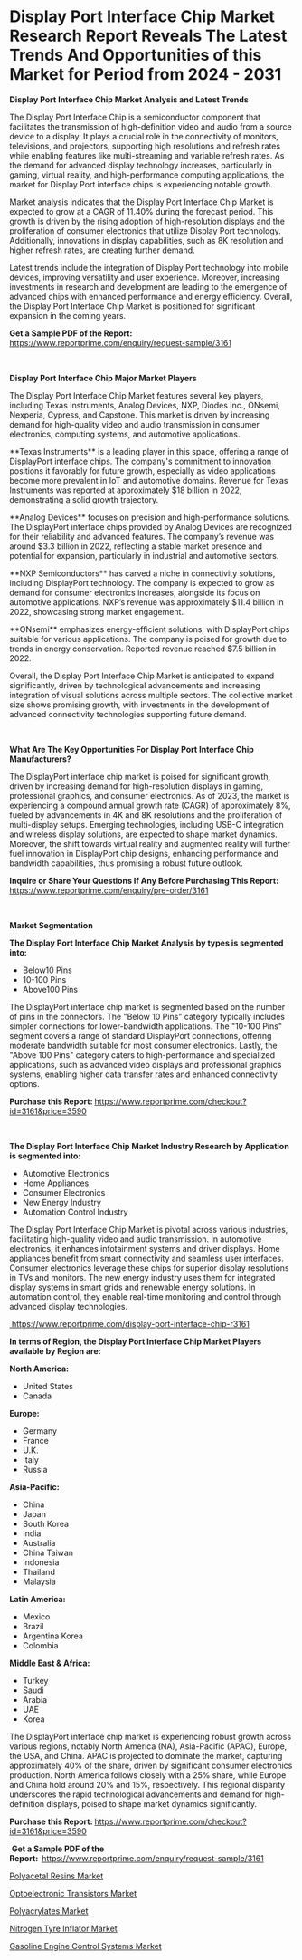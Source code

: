 <p><h1>Display Port Interface Chip Market Research Report Reveals The Latest Trends And Opportunities of this Market for Period from 2024 - 2031</h1></p><p><strong>Display Port Interface Chip Market Analysis and Latest Trends</strong></p>
<p><p>The Display Port Interface Chip is a semiconductor component that facilitates the transmission of high-definition video and audio from a source device to a display. It plays a crucial role in the connectivity of monitors, televisions, and projectors, supporting high resolutions and refresh rates while enabling features like multi-streaming and variable refresh rates. As the demand for advanced display technology increases, particularly in gaming, virtual reality, and high-performance computing applications, the market for Display Port interface chips is experiencing notable growth.</p><p>Market analysis indicates that the Display Port Interface Chip Market is expected to grow at a CAGR of 11.40% during the forecast period. This growth is driven by the rising adoption of high-resolution displays and the proliferation of consumer electronics that utilize Display Port technology. Additionally, innovations in display capabilities, such as 8K resolution and higher refresh rates, are creating further demand.</p><p>Latest trends include the integration of Display Port technology into mobile devices, improving versatility and user experience. Moreover, increasing investments in research and development are leading to the emergence of advanced chips with enhanced performance and energy efficiency. Overall, the Display Port Interface Chip Market is positioned for significant expansion in the coming years.</p></p>
<p><strong>Get a Sample PDF of the Report:&nbsp;</strong> <a href="https://www.reportprime.com/enquiry/request-sample/3161">https://www.reportprime.com/enquiry/request-sample/3161</a></p>
<p>&nbsp;</p>
<p><strong>Display Port Interface Chip Major Market Players</strong></p>
<p><p>The Display Port Interface Chip Market features several key players, including Texas Instruments, Analog Devices, NXP, Diodes Inc., ONsemi, Nexperia, Cypress, and Capstone. This market is driven by increasing demand for high-quality video and audio transmission in consumer electronics, computing systems, and automotive applications.</p><p>**Texas Instruments** is a leading player in this space, offering a range of DisplayPort interface chips. The company's commitment to innovation positions it favorably for future growth, especially as video applications become more prevalent in IoT and automotive domains. Revenue for Texas Instruments was reported at approximately $18 billion in 2022, demonstrating a solid growth trajectory.</p><p>**Analog Devices** focuses on precision and high-performance solutions. The DisplayPort interface chips provided by Analog Devices are recognized for their reliability and advanced features. The company’s revenue was around $3.3 billion in 2022, reflecting a stable market presence and potential for expansion, particularly in industrial and automotive sectors.</p><p>**NXP Semiconductors** has carved a niche in connectivity solutions, including DisplayPort technology. The company is expected to grow as demand for consumer electronics increases, alongside its focus on automotive applications. NXP’s revenue was approximately $11.4 billion in 2022, showcasing strong market engagement.</p><p>**ONsemi** emphasizes energy-efficient solutions, with DisplayPort chips suitable for various applications. The company is poised for growth due to trends in energy conservation. Reported revenue reached $7.5 billion in 2022.</p><p>Overall, the Display Port Interface Chip Market is anticipated to expand significantly, driven by technological advancements and increasing integration of visual solutions across multiple sectors. The collective market size shows promising growth, with investments in the development of advanced connectivity technologies supporting future demand.</p></p>
<p>&nbsp;</p>
<p><strong>What Are The Key Opportunities For Display Port Interface Chip Manufacturers?</strong></p>
<p><p>The DisplayPort interface chip market is poised for significant growth, driven by increasing demand for high-resolution displays in gaming, professional graphics, and consumer electronics. As of 2023, the market is experiencing a compound annual growth rate (CAGR) of approximately 8%, fueled by advancements in 4K and 8K resolutions and the proliferation of multi-display setups. Emerging technologies, including USB-C integration and wireless display solutions, are expected to shape market dynamics. Moreover, the shift towards virtual reality and augmented reality will further fuel innovation in DisplayPort chip designs, enhancing performance and bandwidth capabilities, thus promising a robust future outlook.</p></p>
<p><strong>Inquire or Share Your Questions If Any Before Purchasing This Report:</strong> <a href="https://www.reportprime.com/enquiry/pre-order/3161">https://www.reportprime.com/enquiry/pre-order/3161</a></p>
<p>&nbsp;</p>
<p><strong>Market Segmentation</strong></p>
<p><strong>The Display Port Interface Chip Market Analysis by types is segmented into:</strong></p>
<p><ul><li>Below10 Pins</li><li>10-100 Pins</li><li>Above100 Pins</li></ul></p>
<p><p>The DisplayPort interface chip market is segmented based on the number of pins in the connectors. The "Below 10 Pins" category typically includes simpler connections for lower-bandwidth applications. The "10-100 Pins" segment covers a range of standard DisplayPort connections, offering moderate bandwidth suitable for most consumer electronics. Lastly, the "Above 100 Pins" category caters to high-performance and specialized applications, such as advanced video displays and professional graphics systems, enabling higher data transfer rates and enhanced connectivity options.</p></p>
<p><strong>Purchase this Report:&nbsp;</strong><a href="https://www.reportprime.com/checkout?id=3161&price=3590">https://www.reportprime.com/checkout?id=3161&price=3590</a></p>
<p>&nbsp;</p>
<p><strong>The Display Port Interface Chip Market Industry Research by Application is segmented into:</strong></p>
<p><ul><li>Automotive Electronics</li><li>Home Appliances</li><li>Consumer Electronics</li><li>New Energy Industry</li><li>Automation Control Industry</li></ul></p>
<p><p>The Display Port Interface Chip Market is pivotal across various industries, facilitating high-quality video and audio transmission. In automotive electronics, it enhances infotainment systems and driver displays. Home appliances benefit from smart connectivity and seamless user interfaces. Consumer electronics leverage these chips for superior display resolutions in TVs and monitors. The new energy industry uses them for integrated display systems in smart grids and renewable energy solutions. In automation control, they enable real-time monitoring and control through advanced display technologies.</p></p>
<p><a href="https://www.reportprime.com/display-port-interface-chip-r3161">&nbsp;https://www.reportprime.com/display-port-interface-chip-r3161</a></p>
<p><strong>In terms of Region, the Display Port Interface Chip Market Players available by Region are:</strong></p>
<p>
    <p> <strong> North America: </strong>
        <ul>
            <li>United States</li>
            <li>Canada</li>
        </ul>
        </p> 
    <p> <strong> Europe: </strong>
        <ul>
            <li>Germany</li>
            <li>France</li>
            <li>U.K.</li>
            <li>Italy</li>
            <li>Russia</li>
        </ul>
        </p> 
    <p> <strong> Asia-Pacific: </strong>
        <ul>
            <li>China</li>
            <li>Japan</li>
            <li>South Korea</li>
            <li>India</li>
            <li>Australia</li>
            <li>China Taiwan</li>
            <li>Indonesia</li>
            <li>Thailand</li>
            <li>Malaysia</li>
        </ul>
        </p> 
    <p> <strong> Latin America: </strong>
        <ul>
            <li>Mexico</li>
            <li>Brazil</li>
            <li>Argentina Korea</li>
            <li>Colombia</li>
        </ul>
        </p> 
    <p> <strong> Middle East & Africa: </strong>
        <ul>
            <li>Turkey</li>
            <li>Saudi</li>
            <li>Arabia</li>
            <li>UAE</li>
            <li>Korea</li>
        </ul>
    </p>
    </p>
<p><p>The DisplayPort interface chip market is experiencing robust growth across various regions, notably North America (NA), Asia-Pacific (APAC), Europe, the USA, and China. APAC is projected to dominate the market, capturing approximately 40% of the share, driven by significant consumer electronics production. North America follows closely with a 25% share, while Europe and China hold around 20% and 15%, respectively. This regional disparity underscores the rapid technological advancements and demand for high-definition displays, poised to shape market dynamics significantly.</p></p>
<p><strong>Purchase this Report: </strong><a href="https://www.reportprime.com/checkout?id=3161&price=3590">https://www.reportprime.com/checkout?id=3161&price=3590</a></p>
<p>&nbsp;<strong>Get a Sample PDF of the Report:&nbsp;&nbsp;</strong><a href="https://www.reportprime.com/enquiry/request-sample/3161">https://www.reportprime.com/enquiry/request-sample/3161</a></p>
<p><strong></strong></p>
<p><p><a href="https://issuu.com/reportprime-2/docs/polyacetal-resins-market-size-2030._b2d79248496f63">Polyacetal Resins Market</a></p><p><a href="https://github.com/AbbasMahmud554/Market-Research-Report-List-1/blob/main/optoelectronic-transistors-market.md">Optoelectronic Transistors Market</a></p><p><a href="https://issuu.com/reportprime-2/docs/polyacrylates-market-size-2030.pptx_801876bf79c37c">Polyacrylates Market</a></p><p><a href="https://www.linkedin.com/pulse/nitrogen-tyre-inflator-market-trends-detailed-study-its-segmentation-1n9pe?trackingId=jEGrHrPiR7SoayJoHYxUOg%3D%3D">Nitrogen Tyre Inflator Market</a></p><p><a href="https://github.com/JakirUddin511/Market-Research-Report-List-1/blob/main/gasoline-engine-control-systems-market.md">Gasoline Engine Control Systems Market</a></p></p>